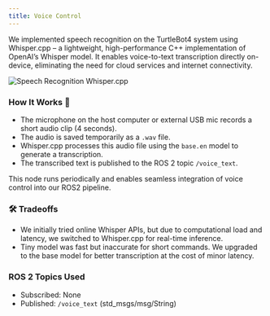 ```yaml
---
title: Voice Control
---
```


We implemented speech recognition on the TurtleBot4 system using Whisper.cpp – a lightweight, high-performance C++ implementation of OpenAI’s Whisper model. 
It enables voice-to-text transcription directly on-device, eliminating the need for cloud services and internet connectivity.

![Speech Recognition Whisper.cpp](https://github.com/user-attachments/assets/322549a8-430d-4813-ba16-4358e8d69257)

### How It Works 💬 

- The microphone on the host computer or external USB mic records a short audio clip (4 seconds).
- The audio is saved temporarily as a `.wav` file.
- Whisper.cpp processes this audio file using the `base.en` model to generate a transcription.
- The transcribed text is published to the ROS 2 topic `/voice_text`.

This node runs periodically and enables seamless integration of voice control into our ROS2 pipeline.

### 🛠️ Tradeoffs

- We initially tried online Whisper APIs, but due to computational load and latency, we switched to Whisper.cpp for real-time inference.
- Tiny model was fast but inaccurate for short commands. We upgraded to the base model for better transcription at the cost of minor latency.

### ROS 2 Topics Used

- Subscribed: None
- Published: `/voice_text` (std_msgs/msg/String)
